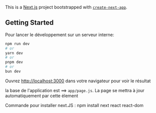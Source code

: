 This is a [Next.js](https://nextjs.org/) project bootstrapped with [`create-next-app`](https://github.com/vercel/next.js/tree/canary/packages/create-next-app).

## Getting Started

Pour lancer le développement sur un serveur interne: 

```bash
npm run dev
# or
yarn dev
# or
pnpm dev
# or
bun dev
```

Ouvrez [http://localhost:3000](http://localhost:3000) dans votre navigateur pour voir le résultat

la base de l'application est ==> `app/page.js`. La page se mettra à jour automatiquement par cette élement

Commande pour installer next.JS : npm install next react react-dom

